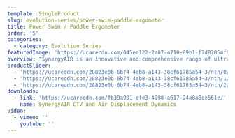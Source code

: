 ```yaml
---
template: SingleProduct
slug: evolution-series/power-swim-paddle-ergometer
title: Power Swim / Paddle Ergometer
order: '5'
categories:
  - category: Evolution Series
featuredImage: 'https://ucarecdn.com/045ea122-2a07-4710-89b1-f7d82854f9c6/'
overview: "SynergyAIR is an innovative and comprehensive range of ultra-heavy duty air displacement powered mechanical ergometers, designed to facilitate unprecedented strength and conditioning workout options that effectively cater for everyone, ranging from rehabilitation clients to high performance elite athletes.\r\n\n\r\n\nKEY FEATURES\r\n\n• Patented integrated continuous variable transmission.\r\n\n• Swimming and Board Paddling exercise options.\r\n\n• Weighted air displacement turbine \r\n\n• Seat / lying pad stability adjustment\r\n\n• Independent crank mode.\r\n\n\r\n\nDIMENSIONS\r\n\n• 1420 H x 610 W x 2340 L (mm)"
productSlider:
  - 'https://ucarecdn.com/28823e0b-6b74-4eb8-a143-38cf61785a54~3/nth/0/'
  - 'https://ucarecdn.com/28823e0b-6b74-4eb8-a143-38cf61785a54~3/nth/1/'
  - 'https://ucarecdn.com/28823e0b-6b74-4eb8-a143-38cf61785a54~3/nth/2/'
downloads:
  - link: 'https://ucarecdn.com/fb39a991-cfe3-4998-a617-24a8a8ee561e/'
    name: SynergyAIR CTV and Air Displacement Dynamics
video:
  - vimeo: ''
    youtube: ''
---
```

